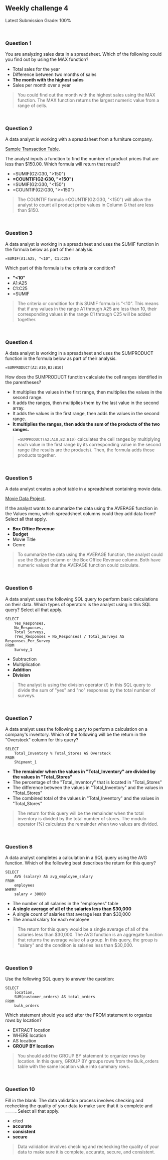 ## Weekly challenge 4

Latest Submission Grade: 100%

&nbsp;

### Question 1

You are analyzing sales data in a spreadsheet. Which of the following could you find out by using the MAX function? 

* Total sales for the year
* Difference between two months of sales
* **The month with the highest sales**
* Sales per month over a year

> You could find out the month with the highest sales using the MAX function. The MAX function returns the largest numeric value from a range of cells.

&nbsp;

### Question 2

A data analyst is working with a spreadsheet from a furniture company. 

[Sample Transaction Table](files/Sample-Transaction-Table---transactional-data-format-csv.csv).

The analyst inputs a function to find the number of product prices that are less than $150.00. Which formula will return that result?

* =SUMIF(G2:G30, ">150")
* **=COUNTIF(G2:G30, "<150")**
* =SUMIF(G2:G30, "<150")
* =COUNTIF(G2:G30, ">=150")

> The COUNTIF formula =COUNTIF(G2:G30, "<150") will allow the analyst to count all product price values in Column G that are less than $150. 

&nbsp;

### Question 3

A data analyst is working in a spreadsheet and uses the SUMIF function in the formula below as part of their analysis. 

`=SUMIF(A1:A25, "<10", C1:C25)`

Which part of this formula is the criteria or condition? 

* **"<10"**
* A1:A25
* C1:C25
* =SUMIF 

> The criteria or condition for this SUMIF formula is "<10". This means that if any values in the range A1 through A25 are less than 10, their corresponding values in the range C1 through C25 will be added together.

&nbsp;

### Question 4

A data analyst is working in a spreadsheet and uses the SUMPRODUCT function in the formula below as part of their analysis. 

`=SUMPRODUCT(A2:A10,B2:B10)`

How does the SUMPRODUCT function calculate the cell ranges identified in the parentheses?

* It multiplies the values in the first range, then multiplies the values in the second range.
* It adds the ranges, then multiplies them by the last value in the second array.
* It adds the values in the first range, then adds the values in the second range. 
* **It multiplies the ranges, then adds the sum of the products of the two ranges.**

> `=SUMPRODUCT(A2:A10,B2:B10)` calculates the cell ranges by multiplying each value in the first range by its corresponding value in the second range (the results are the products). Then, the formula adds those products together.

&nbsp;

### Question 5

A data analyst creates a pivot table in a spreadsheet containing movie data. 

[Movie Data Project]((files/Movie-Data-Starter-Project.xlsx)).

If the analyst wants to summarize the data using the AVERAGE function in the Values menu, which spreadsheet columns could they add data from? Select all that apply.

* **Box Office Revenue** 
* **Budget**
* Movie Title
* Genre

> To summarize the data using the AVERAGE function, the analyst could use the Budget column or the Box Office Revenue column. Both have numeric values that the AVERAGE function could calculate.

&nbsp;

### Question 6

A data analyst uses the following SQL query to perform basic calculations on their data. Which types of operators is the analyst using in this SQL query? Select all that apply.

```
SELECT
    Yes_Responses,
    No_Responses,
    Total_Surveys,
    (Yes_Responses + No_Responses) / Total_Surveys AS Responses_Per_Survey
FROM 
    Survey_1
```

* Subtraction
* Multiplication
* **Addition**
* **Division**

> The analyst is using the division operator (/) in this SQL query to divide the sum of "yes" and "no" responses by the total number of surveys.

&nbsp;

### Question 7

A data analyst uses the following query to perform a calculation on a company's inventory. Which of the following will be the return in the "Overstock" column for this query?

```
SELECT
    Total_Inventory % Total_Stores AS Overstock
FROM
    Shipment_1
```

* **The remainder when the values in "Total_Inventory" are divided by the values in "Total_Stores"**
* The percentage of the "Total_Inventory" that is located in "Total_Stores" 
* The difference between the values in "Total_Inventory" and the values in "Total_Stores"
* The combined total of the values in "Total_Inventory" and the values in "Total_Stores"

> The return for this query will be the remainder when the total inventory is divided by the total number of stores. The modulo operator (%) calculates the remainder when two values are divided.

&nbsp;

### Question 8

A data analyst completes a calculation in a SQL query using the AVG function. Which of the following best describes the return for this query?

```
SELECT 
    AVG (salary) AS avg_employee_salary 
FROM 
    employees 
WHERE 
    salary < 30000
```

* The number of all salaries in the "employees" table
* **A single average of all of the salaries less than $30,000**
* A single count of salaries that average less than $30,000
* The annual salary for each employee 

> The return for this query would be a single average of all of the salaries less than $30,000. The AVG function is an aggregate function that returns the average value of a group. In this query, the group is "salary" and the condition is salaries less than $30,000.

&nbsp;

### Question 9

Use the following SQL query to answer the question: 

```
SELECT
    location,
    SUM(customer_orders) AS total_orders
FROM
    bulk_orders
```

Which statement should you add after the FROM statement to organize rows by location?

* EXTRACT location
* WHERE location
* AS location
* **GROUP BY location**

> You should add the GROUP BY statement to organize rows by location. In this query, GROUP BY groups rows from the Bulk_orders table with the same location value into summary rows.

&nbsp;

### Question 10

Fill in the blank: The data validation process involves checking and rechecking the quality of your data to make sure that it is complete and _____. Select all that apply.

* cited
* **accurate**
* **consistent**
* **secure**

> Data validation involves checking and rechecking the quality of your data to make sure it is complete, accurate, secure, and consistent.